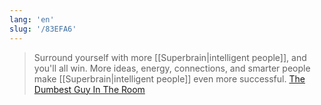 ```yaml
---
lang: 'en'
slug: '/83EFA6'
---
```


> Surround yourself with more [[Superbrain|intelligent people]], and you'll all win. More ideas, energy, connections, and smarter people make [[Superbrain|intelligent people]] even more successful. [The Dumbest Guy In The Room](https://www.forbes.com/sites/billfischer/2016/01/28/the-dumbest-guy-in-the-room/?sh=66256c7318f8)

